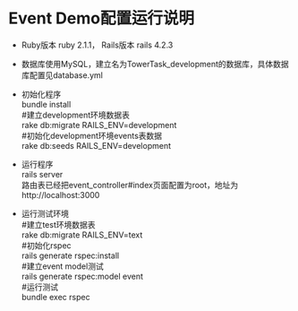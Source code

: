 <H1>Event Demo配置运行说明</H1>

* Ruby版本 ruby 2.1.1， Rails版本 rails 4.2.3

* 数据库使用MySQL，建立名为TowerTask_development的数据库，具体数据库配置见database.yml

* 初始化程序  
  bundle install  
  #建立development环境数据表  
  rake db:migrate RAILS_ENV=development  
  #初始化development环境events表数据  
  rake db:seeds RAILS_ENV=development     
* 运行程序  
  rails server  
  路由表已经把event_controller#index页面配置为root，地址为http://localhost:3000
* 运行测试环境  
  #建立test环境数据表  
  rake db:migrate RAILS_ENV=text  
  #初始化rspec   
  rails generate rspec:install  
  #建立event model测试  
  rails generate rspec:model event  
  #运行测试  
  bundle exec rspec               
  
  

